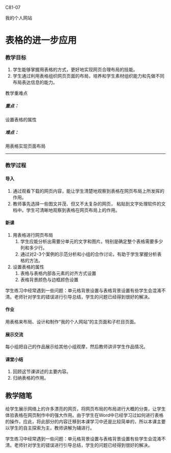 C81-07

我的个人网站

# 表格的进一步应用

### 教学目标

1. 学生能够掌握用表格的方式，更好地实现网页合理布局的技能。
2. 学生通过利用表格组织网页页面的布局，培养和学生素材组织能力和先做不同布局表达信息的能力。

教学重难点

##### 重点：

设置表格的属性

##### 难点：
用表格实现页面布局

------

### 教学过程

#### 导入

1. 通过观看下载的网页内容，能让学生清楚地观察到表格在网页布局上所发挥的作用。
2. 教师事先选择一些图文并茂、但又不太复杂的网页，
粘贴到文字处理软件的文档中。学生可清晰地观察到表格在网页布局上的作用。

#### 新课

1. 用表格进行网页布局
	1. 学生应能分析出需要分单元的文字和图片。特别是确定整个表格需要多少列和多少行。
	2. 通过对2-3个案例的示范分析和小组的合作讨论，有助于学生掌握分析表格的方法。
2. 设置表格的属性
	1. 表格与表格内部各元素的对齐方式设置
	2. 表格背景颜色与边框颜色设置

学生练习中经常遇到一些问题：单元格背景设置与表格背景设置有些学生会混淆不清。老师针对学生的错误进行引导总结，学生的问题已经得到很好的解决。

#### 作业
用表格来布局、设计和制作“我的个人网站”的主页面和子栏目页面。

#### 展示交流
每小组把自己的作品展示给其他小组观摩，然后教师讲评学生作品情况。

#### 课堂小结
1. 回顾这节课讲述的主要内容。
2. 归纳表格的作用。



## 教学随笔

给学生展示网络上的许多漂亮的网页，将网页布局的布局进行大概的分类，让学生体验表格在网页制作中的强大作用。由于学生在Word中已经学习过如何进行表格的操作，应此，将此部分的内容迁移到本课学习中还是比较简单的，所以本课主要以学生的自主探索为主，教师讲解为辅进行。

学生练习中经常遇到一些问题：单元格背景设置与表格背景设置有些学生会混淆不清。老师针对学生的错误进行引导总结，学生的问题已经得到很好的解决。

